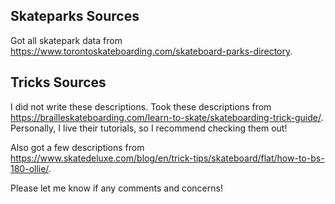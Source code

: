 ## Skateparks Sources

Got all skatepark data from https://www.torontoskateboarding.com/skateboard-parks-directory.

## Tricks Sources

I did not write these descriptions. Took these descriptions from https://brailleskateboarding.com/learn-to-skate/skateboarding-trick-guide/. Personally, I live their tutorials, so I recommend checking them out!

Also got a few descriptions from https://www.skatedeluxe.com/blog/en/trick-tips/skateboard/flat/how-to-bs-180-ollie/.

Please let me know if any comments and concerns!
